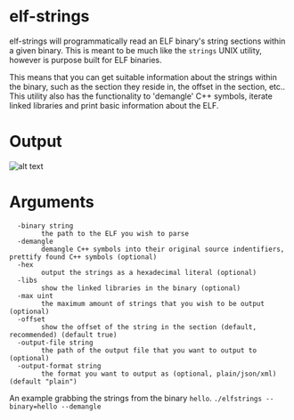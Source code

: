 # elf-strings
elf-strings will programmatically read an ELF binary's string sections within a given binary. This is meant to be much like the `strings` UNIX utility, however is purpose built for ELF binaries. 

This means that you can get suitable information about the strings within the binary, such as the section they reside in, the offset in the section, etc.. This utility also has the functionality to 'demangle' C++ symbols, iterate linked libraries and print basic information about the ELF.

# Output
![alt text](https://i.imgur.com/plIdQCF.png "example of demangled strings")

# Arguments
```
  -binary string
        the path to the ELF you wish to parse
  -demangle
        demangle C++ symbols into their original source indentifiers, prettify found C++ symbols (optional)
  -hex
        output the strings as a hexadecimal literal (optional)
  -libs
        show the linked libraries in the binary (optional)
  -max uint
        the maximum amount of strings that you wish to be output (optional)
  -offset
        show the offset of the string in the section (default, recommended) (default true)
  -output-file string
        the path of the output file that you want to output to (optional)
  -output-format string
        the format you want to output as (optional, plain/json/xml) (default "plain")
```

An example grabbing the strings from the binary `hello`.
`./elfstrings --binary=hello --demangle`
